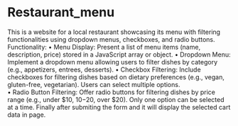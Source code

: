# Restaurant_menu

This is a website for a local restaurant showcasing its menu with filtering functionalities using dropdown menus, checkboxes, and radio buttons.
Functionality: 
      • Menu Display: Present a list of menu items (name, description, price) stored in a JavaScript array or object. 
      • Dropdown Menu: Implement a dropdown menu allowing users to filter dishes by category (e.g., appetizers, entrees, desserts). 
      • Checkbox Filtering: Include checkboxes for filtering dishes based on dietary preferences (e.g., vegan, gluten-free, vegetarian). Users can select multiple options.  
      • Radio Button Filtering: Offer radio buttons for filtering dishes by price range (e.g., under $10, $10-$20, over $20). Only one option can be selected at a time. 
Finally after  submiting  the form and it will display the selected cart data in page.
